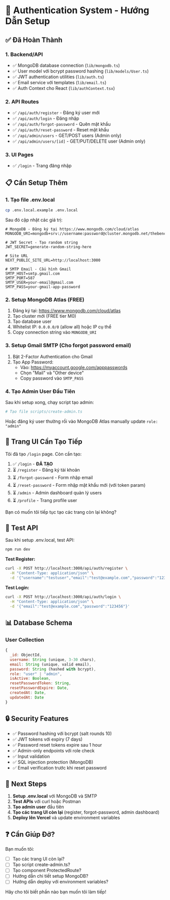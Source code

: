 # 🔐 Authentication System - Hướng Dẫn Setup

## ✅ Đã Hoàn Thành

### 1. **Backend/API**
- ✅ MongoDB database connection (`lib/mongodb.ts`)
- ✅ User model với bcrypt password hashing (`lib/models/User.ts`)
- ✅ JWT authentication utilities (`lib/auth.ts`)
- ✅ Email service với templates (`lib/email.ts`)
- ✅ Auth Context cho React (`lib/authContext.tsx`)

### 2. **API Routes**
- ✅ `/api/auth/register` - Đăng ký user mới
- ✅ `/api/auth/login` - Đăng nhập
- ✅ `/api/auth/forgot-password` - Quên mật khẩu
- ✅ `/api/auth/reset-password` - Reset mật khẩu
- ✅ `/api/admin/users` - GET/POST users (Admin only)
- ✅ `/api/admin/users/[id]` - GET/PUT/DELETE user (Admin only)

### 3. **UI Pages**
- ✅ `/login` - Trang đăng nhập

## 📋 Cần Setup Thêm

### 1. **Tạo file .env.local**

```bash
cp .env.local.example .env.local
```

Sau đó cập nhật các giá trị:

```env
# MongoDB - Đăng ký tại https://www.mongodb.com/cloud/atlas
MONGODB_URI=mongodb+srv://username:password@cluster.mongodb.net/thebenchmarktrader

# JWT Secret - Tạo random string
JWT_SECRET=generate-random-string-here

# Site URL
NEXT_PUBLIC_SITE_URL=http://localhost:3000

# SMTP Email - Cấu hình Gmail
SMTP_HOST=smtp.gmail.com
SMTP_PORT=587
SMTP_USER=your-email@gmail.com
SMTP_PASS=your-gmail-app-password
```

### 2. **Setup MongoDB Atlas** (FREE)

1. Đăng ký tại: https://www.mongodb.com/cloud/atlas
2. Tạo cluster mới (FREE tier M0)
3. Tạo database user
4. Whitelist IP: `0.0.0.0/0` (allow all) hoặc IP cụ thể
5. Copy connection string vào `MONGODB_URI`

### 3. **Setup Gmail SMTP** (Cho forgot password email)

1. Bật 2-Factor Authentication cho Gmail
2. Tạo App Password:
   - Vào: https://myaccount.google.com/apppasswords
   - Chọn "Mail" và "Other device"
   - Copy password vào `SMTP_PASS`

### 4. **Tạo Admin User Đầu Tiên**

Sau khi setup xong, chạy script tạo admin:

```bash
# Tạo file scripts/create-admin.ts
```

Hoặc đăng ký user thường rồi vào MongoDB Atlas manually update `role: "admin"`

## 🎨 Trang UI Cần Tạo Tiếp

Tôi đã tạo `/login` page. Còn cần tạo:

1. ✅ `/login` - **ĐÃ TẠO**
2. ⏳ `/register` - Đăng ký tài khoản
3. ⏳ `/forgot-password` - Form nhập email
4. ⏳ `/reset-password` - Form nhập mật khẩu mới (với token param)
5. ⏳ `/admin` - Admin dashboard quản lý users
6. ⏳ `/profile` - Trang profile user

Bạn có muốn tôi tiếp tục tạo các trang còn lại không?

## 🔧 Test API

Sau khi setup .env.local, test API:

```bash
npm run dev
```

**Test Register:**
```bash
curl -X POST http://localhost:3000/api/auth/register \
  -H "Content-Type: application/json" \
  -d '{"username":"testuser","email":"test@example.com","password":"123456"}'
```

**Test Login:**
```bash
curl -X POST http://localhost:3000/api/auth/login \
  -H "Content-Type: application/json" \
  -d '{"email":"test@example.com","password":"123456"}'
```

## 📊 Database Schema

### User Collection
```javascript
{
  _id: ObjectId,
  username: String (unique, 3-30 chars),
  email: String (unique, valid email),
  password: String (hashed with bcrypt),
  role: "user" | "admin",
  isActive: Boolean,
  resetPasswordToken: String,
  resetPasswordExpire: Date,
  createdAt: Date,
  updatedAt: Date
}
```

## 🔒 Security Features

- ✅ Password hashing với bcrypt (salt rounds 10)
- ✅ JWT tokens với expiry (7 days)
- ✅ Password reset tokens expire sau 1 hour
- ✅ Admin-only endpoints với role check
- ✅ Input validation
- ✅ SQL injection protection (MongoDB)
- ✅ Email verification trước khi reset password

## 🚀 Next Steps

1. **Setup .env.local** với MongoDB và SMTP
2. **Test APIs** với curl hoặc Postman
3. **Tạo admin user** đầu tiên
4. **Tạo các trang UI còn lại** (register, forgot-password, admin dashboard)
5. **Deploy lên Vercel** và update environment variables

## ❓ Cần Giúp Đỡ?

Bạn muốn tôi:
- [ ] Tạo các trang UI còn lại?
- [ ] Tạo script create-admin.ts?
- [ ] Tạo component ProtectedRoute?
- [ ] Hướng dẫn chi tiết setup MongoDB?
- [ ] Hướng dẫn deploy với environment variables?

Hãy cho tôi biết phần nào bạn muốn tôi làm tiếp!

